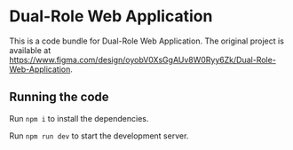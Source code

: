 
  # Dual-Role Web Application

  This is a code bundle for Dual-Role Web Application. The original project is available at https://www.figma.com/design/oyobV0XsGgAUv8W0Ryy6Zk/Dual-Role-Web-Application.

  ## Running the code

  Run `npm i` to install the dependencies.

  Run `npm run dev` to start the development server.
  
